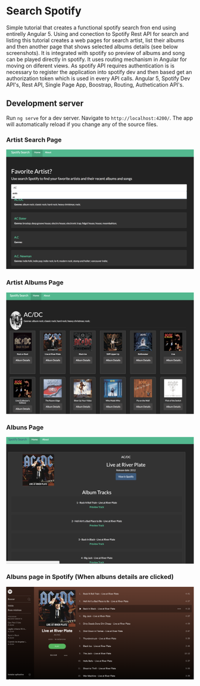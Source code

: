 # Search Spotify

Simple tutorial that creates a functional spotify search fron end using entirelly Angular 5. Using and conection to Spotify Rest API for search and listing this tutorial creates a web pages for search artist, list their albums and then another page that shows selected albums details (see below screenshots). It is integrated with spotify so preview of albums and song can be played directly in spotify. It uses routing mechanism in Angular for moving on diferent views. As spotify API requires authentication is is necessary to register the application into spotify dev and then based get an authorization token which is used in every API calls. Angular 5, Spotify Dev API's, Rest API, Single Page App, Boostrap, Routing, Authetication API's.

## Development server

Run `ng serve` for a dev server. Navigate to `http://localhost:4200/`. The app will automatically reload if you change any of the source files.

### Artist Search Page
![Screenshot](ngSpotifySearchPage.png)

### Artist Albums Page
![Screenshot](ngSpotifyArtistAlbunsPage.png)

### Albuns Page
![Screenshot](ngSpotifyAlbumPage.png)

### Albuns page in Spotify (When albuns details are clicked)
![Screenshot](ngSpotifyAlbumViewInSpotify.png)
